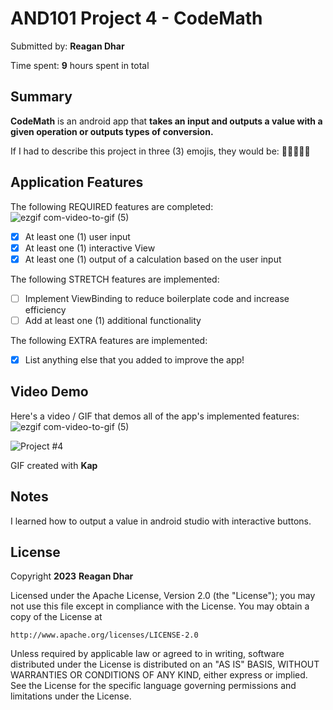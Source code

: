 <!-- (This is a comment) INSTRUCTIONS: Go through this page and fill out any **bolded** entries with their correct values.-->

# AND101 Project 4 - CodeMath

Submitted by: **Reagan Dhar**

Time spent: **9** hours spent in total

## Summary

**CodeMath** is an android app that **takes an input and outputs a value with a given operation or outputs types of conversion.**

If I had to describe this project in three (3) emojis, they would be: **👍🏻👌🏻🙂**

## Application Features

<!-- (This is a comment) Please be sure to change the [ ] to [x] for any features you completed.  If a feature is not checked [x], you might miss the points for that item! -->

The following REQUIRED features are completed:
![ezgif com-video-to-gif (5)](https://user-images.githubusercontent.com/116980504/227409959-b4e065bd-ef99-4faf-a42a-29450ebc06d7.gif)

- [x] At least one (1) user input
- [x] At least one (1) interactive View
- [x] At least one (1) output of a calculation based on the user input

The following STRETCH features are implemented:

- [ ] Implement ViewBinding to reduce boilerplate code and increase efficiency
- [ ] Add at least one (1) additional functionality

The following EXTRA features are implemented:

- [x] List anything else that you added to improve the app!

## Video Demo

Here's a video / GIF that demos all of the app's implemented features:
![ezgif com-video-to-gif (5)](https://user-images.githubusercontent.com/116980504/227409959-b4e065bd-ef99-4faf-a42a-29450ebc06d7.gif)

<img src='https://i.imgur.com/4wuOLi8.gif' title='Project #4' width='' alt='Project #4' />

GIF created with **Kap**

<!-- Recommended tools:
- [Kap](https://getkap.co/) for macOS
- [ScreenToGif](https://www.screentogif.com/) for Windows
- [peek](https://github.com/phw/peek) for Linux. -->

## Notes

I learned how to output a value in android studio with interactive buttons.

## License

Copyright **2023** **Reagan Dhar**

Licensed under the Apache License, Version 2.0 (the "License");
you may not use this file except in compliance with the License.
You may obtain a copy of the License at

    http://www.apache.org/licenses/LICENSE-2.0

Unless required by applicable law or agreed to in writing, software
distributed under the License is distributed on an "AS IS" BASIS,
WITHOUT WARRANTIES OR CONDITIONS OF ANY KIND, either express or implied.
See the License for the specific language governing permissions and
limitations under the License.
